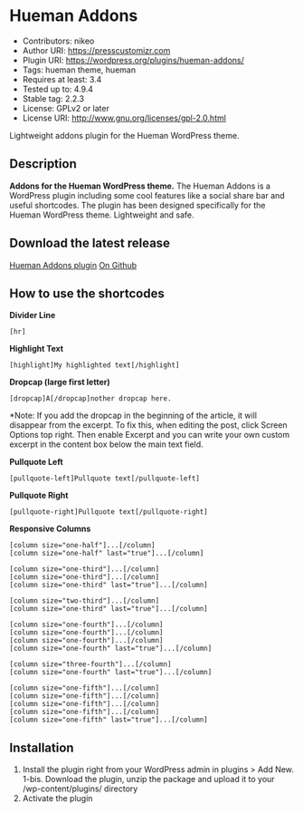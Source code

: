 # Hueman Addons #
* Contributors: nikeo
* Author URI: https://presscustomizr.com
* Plugin URI: https://wordpress.org/plugins/hueman-addons/
* Tags: hueman theme, hueman
* Requires at least: 3.4
* Tested up to: 4.9.4
* Stable tag: 2.2.3
* License: GPLv2 or later
* License URI: http://www.gnu.org/licenses/gpl-2.0.html

Lightweight addons plugin for the Hueman WordPress theme.

## Description ##

**Addons for the Hueman WordPress theme.**
The Hueman Addons is a WordPress plugin including some cool features like a social share bar and useful shortcodes.
The plugin has been designed specifically for the Hueman WordPress theme. Lightweight and safe.


## Download the latest release ##
[Hueman Addons plugin](https://wordpress.org/plugins/hueman-addons/)
[On Github](https://github.com/presscustomizr/hueman-addons/releases)


## How to use the shortcodes ##

**Divider Line**
```
[hr]
```

**Highlight Text**
```
[highlight]My highlighted text[/highlight]
```

**Dropcap (large first letter)**
```
[dropcap]A[/dropcap]nother dropcap here.
```

*Note: If you add the dropcap in the beginning of the article, it will disappear from the excerpt. To fix this, when editing the post, click Screen Options top right. Then enable Excerpt and you can write your own custom excerpt in the content box below the main text field.

**Pullquote Left**
```
[pullquote-left]Pullquote text[/pullquote-left]
```

**Pullquote Right**
```
[pullquote-right]Pullquote text[/pullquote-right]
```

**Responsive Columns**
```
[column size="one-half"]...[/column]
[column size="one-half" last="true"]...[/column]

[column size="one-third"]...[/column]
[column size="one-third"]...[/column]
[column size="one-third" last="true"]...[/column]

[column size="two-third"]...[/column]
[column size="one-third" last="true"]...[/column]

[column size="one-fourth"]...[/column]
[column size="one-fourth"]...[/column]
[column size="one-fourth"]...[/column]
[column size="one-fourth" last="true"]...[/column]

[column size="three-fourth"]...[/column]
[column size="one-fourth" last="true"]...[/column]

[column size="one-fifth"]...[/column]
[column size="one-fifth"]...[/column]
[column size="one-fifth"]...[/column]
[column size="one-fifth"]...[/column]
[column size="one-fifth" last="true"]...[/column]
```



## Installation ##

1. Install the plugin right from your WordPress admin in plugins > Add New.
1-bis. Download the plugin, unzip the package and upload it to your /wp-content/plugins/ directory
2. Activate the plugin